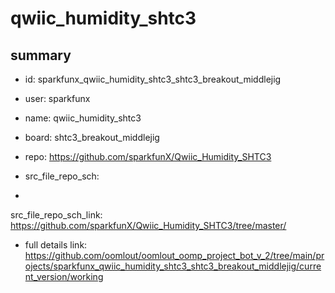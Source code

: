 # qwiic_humidity_shtc3
 
## summary 
* id: sparkfunx_qwiic_humidity_shtc3_shtc3_breakout_middlejig
* user: sparkfunx
* name: qwiic_humidity_shtc3
* board: shtc3_breakout_middlejig
* repo: https://github.com/sparkfunX/Qwiic_Humidity_SHTC3



* src_file_repo_sch: 
*
 src_file_repo_sch_link: https://github.com/sparkfunX/Qwiic_Humidity_SHTC3/tree/master/
* full details link: https://github.com/oomlout/oomlout_oomp_project_bot_v_2/tree/main/projects/sparkfunx_qwiic_humidity_shtc3_shtc3_breakout_middlejig/current_version/working  






